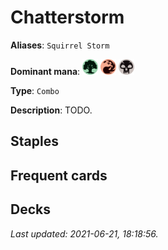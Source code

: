 # Chatterstorm

**Aliases**: `Squirrel Storm`

**Dominant mana**: <img src="../resources/images/mana/G.png" width="25"/> <img src="../resources/images/mana/R.png" width="25"/> <img src="../resources/images/mana/B.png" width="25"/>

**Type**: `Combo`

**Description**: TODO.

## **Staples**



## **Frequent cards**



## **Decks**



*Last updated: 2021-06-21, 18:18:56.*
